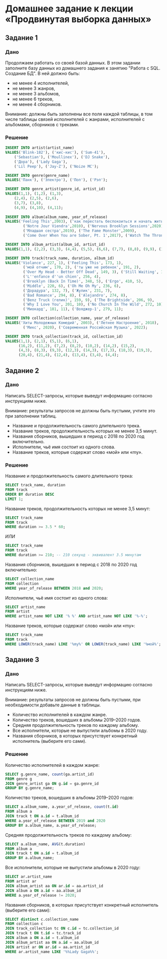 # Домашнее задание к лекции «Продвинутая выборка данных»
## Задание 1
### Дано
Продолжаем работать со своей базой данных. В этом задании заполните базу данных из домашнего задания к занятию "Работа с SQL. Создание БД". В ней должно быть:

- не менее 4 исполнителей,
- не менее 3 жанров,
- не менее 3 альбомов,
- не менее 6 треков,
- не менее 4 сборников.

Внимание: должны быть заполнены все поля каждой таблицы, в том числе таблицы связей исполнителей с жанрами, исполнителей с альбомами, сборников с треками.

### Решение
```sql
INSERT INTO artist(artist_name) 
VALUES('Blink-182'), ('кис-кис'), ('Sum-41'),
	('Sebastian'), ('Moullinex'), ('DJ Snake'),
	('Дора'), ('Lady Gaga'),
	('Lil Peep'), ('Jay-Z'), ('Noize MC');

INSERT INTO genre(genre_name) 
VALUES('Панк'), ('Электро'), ('Поп'), ('Рэп');

INSERT INTO genre_artist(genre_id, artist_id) 
VALUES(1,1), (1,2), (1,3),
	(2,4), (2,5), (2,6),
	(3,7), (3,8),
	(4,9), (4,10), (4,11);
	
INSERT INTO album(album_name, year_of_release) 
VALUES('Feeling This',2003), ('как перестать беспокоиться и начать жить',2022), ('Does This Look Infected?',2002),
		('Notre Jour Viendra',2010), ('Nervous Brooklyn Sessions',2020), ('Encore', 2016),
		('Младшая сестра',2019), ('The Fame Monster',2009),
		('Come Over When You are Sober, Pt. 1',2017), ('Watch The Throne',2011), ('Выход в город',2021);

INSERT INTO album_artist(album_id, artist_id) 
VALUES(1,1), (2,2), (3,3), (4,4), (5,5), (6,6), (7,7), (8,8), (9,9), (10,10), (11,11);

INSERT INTO track(track_name, duration, album_id) 
VALUES('Violance', 227, 1), ('Feeling This', 173, 1),
		('мой отчим', 170, 2), ('ты уже не ребенок', 191, 2),
		('Over My Head - Better Off Dead', 149, 3), ('Still Waiting', 159, 3),
		('L''enfance d''un chien', 256, 4),
		('Brooklyn (Back In Time)', 348, 5), ('Ergo', 410, 5),
		('Middle', 220, 6), ('Oh Me Oh My', 236, 6),
		('Дорадура', 132, 7), ('Жулик', 231, 7),
		('Bad Romance', 294, 8), ('Alejandro', 274, 8),
		('Benz Truck (гелик)', 159, 9), ('The Brightside', 206, 9),
		('Why I Love You', 201, 10), ('No Church In The Wild', 272, 10),
		('Миокард', 181, 11), ('Вояджер-1', 279, 11);

INSERT INTO collection(collection_name, year_of_release) 
VALUES('Хиты Молодежных Комедий', 2003), ('Летнее Настроение', 2018),
		('Микс', 2020), ('Современная Российская Музыка', 2022);

INSERT INTO track_collection(track_id, collection_id) 
VALUES(1,1), (2,1), (5,1), (6,1), 
	  (16,2), (11,2), (7,2), (8,2), (10,2), (14,2), (15,2),
	  (4,3), (8,3), (9,3), (12,3), (14,3), (17,3), (18,3), (19,3), 
	  (20,4), (21,4), (12,4), (13,4), (3,4), (4,4);
```

## Задание 2
### Дано
Написать SELECT-запросы, которые выведут информацию согласно инструкциям ниже.

Внимание: результаты запросов не должны быть пустыми, учтите это при заполнении таблиц.

- Название и продолжительность самого длительного трека.
- Название треков, продолжительность которых не менее 3,5 минут.
- Названия сборников, вышедших в период с 2018 по 2020 год включительно.
- Исполнители, чьё имя состоит из одного слова.
- Название треков, которые содержат слово «мой» или «my».

### Решение
Название и продолжительность самого длительного трека:
```sql
SELECT track_name, duration 
FROM track    
ORDER BY duration DESC
LIMIT 1;
```
Название треков, продолжительность которых не менее 3,5 минут:
```sql
SELECT track_name
FROM track
WHERE duration >= 3.5 * 60;
```
_ИЛИ_ 
```sql
SELECT track_name  
FROM track 
WHERE duration >= 210; -- 210 секунд - эквивалент 3.5 минутам
```
Названия сборников, вышедших в период с 2018 по 2020 год включительно:
```sql
SELECT collection_name 
FROM collection 
WHERE year_of_release BETWEEN 2018 and 2020;
```
Исполнители, чьё имя состоит из одного слова:
```sql
SELECT artist_name
FROM artist
WHERE artist_name NOT LIKE '% %' AND artist_name NOT LIKE '%-%';
```
Название треков, которые содержат слово «мой» или «my»:
```sql
SELECT track_name
FROM track
WHERE LOWER(track_name) LIKE '%my%' OR LOWER(track_name) LIKE '%мой%';
```
## Задание 3
### Дано
Написать SELECT-запросы, которые выведут информацию согласно инструкциям ниже.

Внимание: результаты запросов не должны быть пустыми, при необходимости добавьте данные в таблицы.

- Количество исполнителей в каждом жанре.
- Количество треков, вошедших в альбомы 2019–2020 годов.
- Средняя продолжительность треков по каждому альбому.
- Все исполнители, которые не выпустили альбомы в 2020 году.
- Названия сборников, в которых присутствует конкретный исполнитель (выберите его сами).

### Решение
Количество исполнителей в каждом жанре:
```sql
SELECT g.genre_name, count(ga.artist_id) 
FROM genre g
JOIN genre_artist ga ON g.id = ga.genre_id
GROUP BY g.genre_name;
```
Количество треков, вошедших в альбомы 2019–2020 годов:
```sql
SELECT a.album_name, a.year_of_release, count(t.id) 
FROM album a
JOIN track t ON a.id = t.album_id
WHERE a.year_of_release BETWEEN 2019 and 2020
GROUP BY a.album_name, a.year_of_release;
```
Средняя продолжительность треков по каждому альбому:
```sql
SELECT a.album_name, AVG(t.duration) 
FROM album a
JOIN track t ON a.id = t.album_id
GROUP BY a.album_name;
```
Все исполнители, которые не выпустили альбомы в 2020 году:
```sql
SELECT ar.artist_name 
FROM artist ar
JOIN album_artist aa ON ar.id = aa.artist_id
JOIN album a ON a.id = aa.album_id
WHERE a.year_of_release != 2020; 
```
Названия сборников, в которых присутствует конкретный исполнитель (выберите его сами):
```sql
SELECT distinct c.collection_name 
FROM collection c
JOIN track_collection tc ON c.id = tc.collection_id
JOIN track t ON t.id = tc.track_id
JOIN album a ON a.id = t.album_id
JOIN album_artist aa ON a.id = aa.album_id
JOIN artist ar ON ar.id = aa.artist_id
WHERE ar.artist_name LIKE '%%Lady Gaga%%';
```